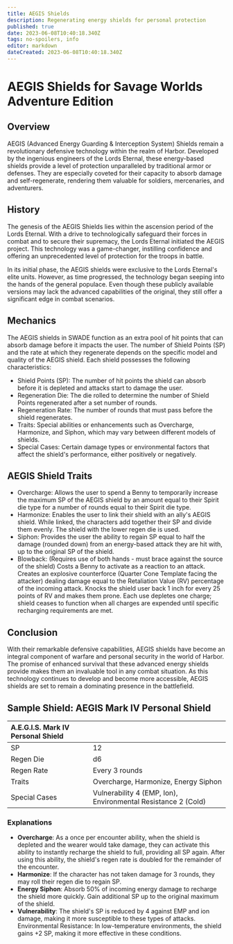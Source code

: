 ```yaml
---
title: AEGIS Shields
description: Regenerating energy shields for personal protection
published: true
date: 2023-06-08T10:40:18.340Z
tags: no-spoilers, info
editor: markdown
dateCreated: 2023-06-08T10:40:18.340Z
---
```


# AEGIS Shields for Savage Worlds Adventure Edition

## Overview

AEGIS (Advanced Energy Guarding & Interception System) Shields remain a revolutionary defensive technology within the realm of Harbor. Developed by the ingenious engineers of the Lords Eternal, these energy-based shields provide a level of protection unparalleled by traditional armor or defenses. They are especially coveted for their capacity to absorb damage and self-regenerate, rendering them valuable for soldiers, mercenaries, and adventurers.

## History

The genesis of the AEGIS Shields lies within the ascension period of the Lords Eternal. With a drive to technologically safeguard their forces in combat and to secure their supremacy, the Lords Eternal initiated the AEGIS project. This technology was a game-changer, instilling confidence and offering an unprecedented level of protection for the troops in battle.

In its initial phase, the AEGIS shields were exclusive to the Lords Eternal's elite units. However, as time progressed, the technology began seeping into the hands of the general populace. Even though these publicly available versions may lack the advanced capabilities of the original, they still offer a significant edge in combat scenarios.

## Mechanics

The AEGIS shields in SWADE function as an extra pool of hit points that can absorb damage before it impacts the user. The number of Shield Points (SP) and the rate at which they regenerate depends on the specific model and quality of the AEGIS shield. Each shield possesses the following characteristics:

- Shield Points (SP): The number of hit points the shield can absorb before it is depleted and attacks start to damage the user.
- Regeneration Die: The die rolled to determine the number of Shield Points regenerated after a set number of rounds.
- Regeneration Rate: The number of rounds that must pass before the shield regenerates.
- Traits: Special abilities or enhancements such as Overcharge, Harmonize, and Siphon, which may vary between different models of shields.
- Special Cases: Certain damage types or environmental factors that affect the shield's performance, either positively or negatively.

## AEGIS Shield Traits

- Overcharge: Allows the user to spend a Benny to temporarily increase the maximum SP of the AEGIS shield by an amount equal to their Spirit die type for a number of rounds equal to their Spirit die type.
- Harmonize: Enables the user to link their shield with an ally's AEGIS shield. While linked, the characters add together their SP and divide them evenly. The shield with the lower regen die is used.
- Siphon: Provides the user the ability to regain SP equal to half the damage (rounded down) from an energy-based attack they are hit with, up to the original SP of the shield.
- Blowback: (Requires use of both hands - must brace against the source of the shield) Costs a Benny to activate as a reaction to an attack. Creates an explosive counterforce (Quarter Cone Template facing the attacker) dealing damage equal to the Retaliation Value (RV) percentage of the incoming attack. Knocks the shield user back 1 inch for every 25 points of RV and makes them prone. Each use depletes one charge; shield ceases to function when all charges are expended until specific recharging requirements are met.

## Conclusion

With their remarkable defensive capabilities, AEGIS shields have become an integral component of warfare and personal security in the world of Harbor. The promise of enhanced survival that these advanced energy shields provide makes them an invaluable tool in any combat situation. As this technology continues to develop and become more accessible, AEGIS shields are set to remain a dominating presence in the battlefield.

## Sample Shield: AEGIS Mark IV Personal Shield

| A.E.G.I.S. Mark IV Personal Shield |                                                               |
| :--------------------------------- | :------------------------------------------------------------ |
| SP                                 | 12                                                            |
| Regen Die                          | d6                                                            |
| Regen Rate                         | Every 3 rounds                                                |
| Traits                             | Overcharge, Harmonize, Energy Siphon                 |
| Special Cases                      | Vulnerability 4 (EMP, Ion), Environmental Resistance 2 (Cold) |

### Explanations

- **Overcharge**: As a once per encounter ability, when the shield is depleted and the wearer would take damage, they can activate this ability to instantly recharge the shield to full, providing all SP again. After using this ability, the shield's regen rate is doubled for the remainder of the encounter.
- **Harmonize**: If the character has not taken damage for 3 rounds, they may roll their regen die to regain SP.
- **Energy Siphon**: Absorb 50% of incoming energy damage to recharge the shield more quickly. Gain additional SP up to the original maximum of the shield.
- **Vulnerability**: The shield's SP is reduced by 4 against EMP and ion damage, making it more susceptible to these types of attacks.
Environmental Resistance: In low-temperature environments, the shield gains +2 SP, making it more effective in these conditions.